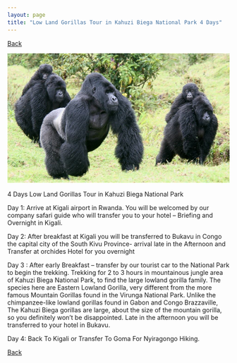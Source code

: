 ```yaml
---
layout: page
title: "Low Land Gorillas Tour in Kahuzi Biega National Park 4 Days"
---
```

[Back](/tourprograms.md)

![nyiaragongo](/assets/congo_low_land_gorillas.jpg)

4 Days Low Land Gorillas Tour in Kahuzi Biega National Park

Day 1: Arrive at Kigali airport in Rwanda. You will be welcomed by our company safari guide who will transfer you to your hotel – Briefing and Overnight in Kigali.

Day 2: After breakfast at Kigali you will be transferred to Bukavu in Congo the capital city of the South Kivu Province- arrival late in the Afternoon and Transfer at orchides Hotel for you overnight

Day 3 : After early Breakfast – transfer by our tourist car to the National Park to begin the trekking. Trekking for 2 to 3 hours in mountainous jungle area of Kahuzi Biega National Park, to find the large lowland gorilla family. The species here are Eastern Lowland Gorilla, very different from the more famous Mountain Gorillas found in the Virunga National Park. Unlike the chimpanzee-like lowland gorillas found in Gabon and Congo Brazzaville, The Kahuzi Biega gorillas are large, about the size of the mountain gorilla, so you definitely won’t be disappointed. Late in the afternoon you will be transferred to your hotel in Bukavu.

Day 4: Back To Kigali or Transfer To Goma For Nyiragongo Hiking.

[Back](/tourprograms.md)
